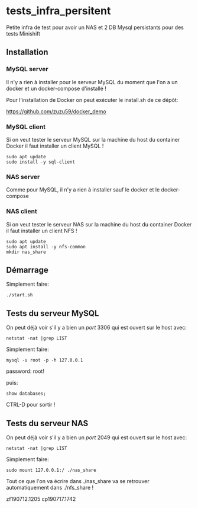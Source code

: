 # tests_infra_persitent
Petite infra de test pour avoir un NAS et 2 DB Mysql  persistants pour des tests Minishift

## Installation
### MySQL server
Il n'y a rien à installer pour le serveur MySQL du moment que l'on a un docker et un docker-compose d'installé !

Pour l'installation de Docker on peut exécuter le install.sh de ce dépôt:

https://github.com/zuzu59/docker_demo


### MySQL client
Si on veut tester le serveur MySQL sur la machine du host du container Docker il faut installer un client MySQL !

```
sudo apt update
sudo install -y sql-client
```

### NAS server
Comme pour MySQL, il n'y a rien à installer sauf le docker et le docker-compose


### NAS client
Si on veut tester le serveur NAS sur la machine du host du container Docker il faut installer un client NFS !

```
sudo apt update
sudo apt install -y nfs-common
mkdir nas_share
```



## Démarrage
Simplement faire:

```
./start.sh
```


## Tests du serveur MySQL
On peut déjà voir s'il y a bien un *port* 3306 qui est ouvert sur le host avec:

```
netstat -nat |grep LIST
```

Simplement faire:

```
mysql -u root -p -h 127.0.0.1
```

password: root!

puis:

```
show databases;
```

CTRL-D pour sortir !



## Tests du serveur NAS
On peut déjà voir s'il y a bien un *port* 2049 qui est ouvert sur le host avec:

```
netstat -nat |grep LIST
```

Simplement faire:

```
sudo mount 127.0.0.1:/ ./nas_share
```

Tout ce que l'on va écrire dans ./nas_share va se retrouver automatiquement dans ./nfs_share !




zf190712.1205
cp190717.1742
